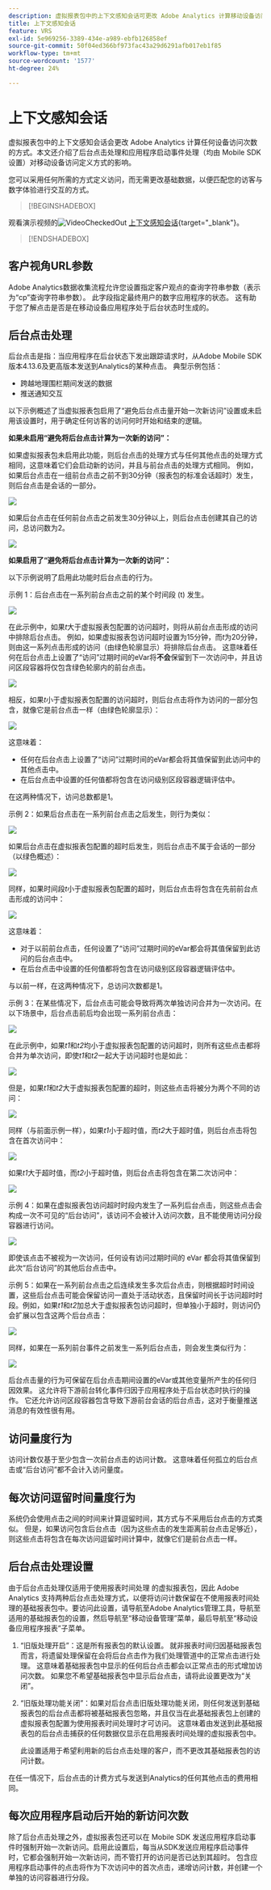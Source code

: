 ```yaml
---
description: 虚拟报表包中的上下文感知会话可更改 Adobe Analytics 计算移动设备访问的方式。本文介绍了后台点击处理和应用程序启动事件处理（均由 Mobile SDK 设置）对移动设备访问定义方式的影响。
title: 上下文感知会话
feature: VRS
exl-id: 5e969256-3389-434e-a989-ebfb126858ef
source-git-commit: 50f04ed366bf973fac43a29d6291afb017eb1f85
workflow-type: tm+mt
source-wordcount: '1577'
ht-degree: 24%

---
```


# 上下文感知会话

虚拟报表包中的上下文感知会话会更改 Adobe Analytics 计算任何设备访问次数的方式。本文还介绍了后台点击处理和应用程序启动事件处理（均由 Mobile SDK 设置）对移动设备访问定义方式的影响。

您可以采用任何所需的方式定义访问，而无需更改基础数据，以便匹配您的访客与数字体验进行交互的方式。


>[!BEGINSHADEBOX]

观看演示视频的![VideoCheckedOut](/help/assets/icons/VideoCheckedOut.svg) [上下文感知会话](https://video.tv.adobe.com/v/23545?quality=12&learn=on){target="_blank"}。

>[!ENDSHADEBOX]


## 客户视角URL参数

Adobe Analytics数据收集流程允许您设置指定客户观点的查询字符串参数（表示为“cp”查询字符串参数）。 此字段指定最终用户的数字应用程序的状态。 这有助于您了解点击是否是在移动设备应用程序处于后台状态时生成的。

## 后台点击处理

后台点击是指：当应用程序在后台状态下发出跟踪请求时，从Adobe Mobile SDK版本4.13.6及更高版本发送到Analytics的某种点击。 典型示例包括：

* 跨越地理围栏期间发送的数据
* 推送通知交互

以下示例概述了当虚拟报表包启用了“避免后台点击量开始一次新访问”设置或未启用该设置时，用于确定任何访客的访问何时开始和结束的逻辑。

**如果未启用“避免将后台点击计算为一次新的访问”：**

如果虚拟报表包未启用此功能，则后台点击的处理方式与任何其他点击的处理方式相同，这意味着它们会启动新的访问，并且与前台点击的处理方式相同。 例如，如果后台点击在一组前台点击之前不到30分钟（报表包的标准会话超时）发生，则后台点击是会话的一部分。

![](assets/nogood1.jpg)

如果后台点击在任何前台点击之前发生30分钟以上，则后台点击创建其自己的访问，总访问数为2。

![](assets/nogood2.jpg)

**如果启用了“避免将后台点击计算为一次新的访问”：**

以下示例说明了启用此功能时后台点击的行为。

示例 1：后台点击在一系列前台点击之前的某个时间段 (t) 发生。

![](assets/nogoodexample1.jpg)

在此示例中，如果&#x200B;*t*&#x200B;大于虚拟报表包配置的访问超时，则将从前台点击形成的访问中排除后台点击。 例如，如果虚拟报表包访问超时设置为15分钟，而&#x200B;*t*&#x200B;为20分钟，则由这一系列点击形成的访问（由绿色轮廓显示）将排除后台点击。 这意味着任何在后台点击上设置了“访问”过期时间的eVar将&#x200B;**不会**&#x200B;保留到下一次访问中，并且访问区段容器将仅包含绿色轮廓内的前台点击。

![](assets/nogoodexample1-2.jpg)

相反，如果&#x200B;*t*&#x200B;小于虚拟报表包配置的访问超时，则后台点击将作为访问的一部分包含，就像它是前台点击一样（由绿色轮廓显示）：

![](assets/nogoodexample1-3.jpg)

这意味着：

* 任何在后台点击上设置了“访问”过期时间的eVar都会将其值保留到此访问中的其他点击中。
* 在后台点击中设置的任何值都将包含在访问级别区段容器逻辑评估中。

在这两种情况下，访问总数都是1。

示例 2：如果后台点击在一系列前台点击之后发生，则行为类似：

![](assets/nogoodexample2.jpg)

如果后台点击在虚拟报表包配置的超时后发生，则后台点击不属于会话的一部分（以绿色概述）：

![](assets/nogoodexample2-1.jpg)

同样，如果时间段&#x200B;*t*&#x200B;小于虚拟报表包配置的超时，则后台点击将包含在先前前台点击形成的访问中：

![](assets/nogoodexample2-2.jpg)

这意味着：

* 对于以前前台点击，任何设置了“访问”过期时间的eVar都会将其值保留到此访问的后台点击中。
* 在后台点击中设置的任何值都将包含在访问级别区段容器逻辑评估中。

与以前一样，在这两种情况下，总访问次数都是1。

示例 3：在某些情况下，后台点击可能会导致将两次单独访问合并为一次访问。在以下场景中，后台点击前后均会出现一系列前台点击：

![](assets/nogoodexample3.jpg)

在此示例中，如果&#x200B;*t1*&#x200B;和&#x200B;*t2*&#x200B;均小于虚拟报表包配置的访问超时，则所有这些点击都将合并为单次访问，即使&#x200B;*t1*&#x200B;和&#x200B;*t2*&#x200B;一起大于访问超时也是如此：

![](assets/nogoodexample3-1.jpg)

但是，如果&#x200B;*t1*&#x200B;和&#x200B;*t2*&#x200B;大于虚拟报表包配置的超时，则这些点击将被分为两个不同的访问：

![](assets/nogoodexample3-2.jpg)

同样（与前面示例一样），如果&#x200B;*t1*&#x200B;小于超时值，而&#x200B;*t2*&#x200B;大于超时值，则后台点击将包含在首次访问中：

![](assets/nogoodexample3-3.jpg)

如果&#x200B;*t1*&#x200B;大于超时值，而&#x200B;*t2*&#x200B;小于超时值，则后台点击将包含在第二次访问中：

![](assets/nogoodexample3-4.jpg)

示例 4：如果在虚拟报表包访问超时时段内发生了一系列后台点击，则这些点击会构成一次不可见的“后台访问”，该访问不会被计入访问次数，且不能使用访问分段容器进行访问。

![](assets/nogoodexample4.jpg)

即使该点击不被视为一次访问，任何设有访问过期时间的 eVar 都会将其值保留到此次“后台访问”的其他后台点击中。

示例 5：如果在一系列前台点击之后连续发生多次后台点击，则根据超时时间设置，这些后台点击可能会保留访问一直处于活动状态，且保留时间长于访问超时时段。例如，如果&#x200B;*t1*&#x200B;和&#x200B;*t2*&#x200B;加总大于虚拟报表包访问超时，但单独小于超时，则访问仍会扩展以包含这两个后台点击：

![](assets/nogoodexample5.jpg)

同样，如果在一系列前台事件之前发生一系列后台点击，则会发生类似行为：

![](assets/nogoodexample5-1.jpg)

后台点击量的行为可保留在后台点击期间设置的eVar或其他变量所产生的任何归因效果。 这允许将下游前台转化事件归因于应用程序处于后台状态时执行的操作。 它还允许访问区段容器包含导致下游前台会话的后台点击，这对于衡量推送消息的有效性很有用。

## 访问量度行为

访问计数仅基于至少包含一次前台点击的访问计数。 这意味着任何孤立的后台点击或“后台访问”都不会计入访问量度。

## 每次访问逗留时间量度行为

系统仍会使用点击之间的时间来计算逗留时间，其方式与不采用后台点击的方式类似。 但是，如果访问包含后台点击（因为这些点击的发生距离前台点击足够近），则这些点击将包含在每次访问逗留时间计算中，就像它们是前台点击一样。

## 后台点击处理设置

由于后台点击处理仅适用于使用报表时间处理 的虚拟报表包，因此 Adobe Analytics 支持两种后台点击处理方式，以便将访问计数保留在不使用报表时间处理的基础报表包中。要访问此设置，请导航至Adobe Analytics管理工具，导航至适用的基础报表包的设置，然后导航至“移动设备管理”菜单，最后导航至“移动设备应用程序报表”子菜单。

1. “旧版处理开启”：这是所有报表包的默认设置。 就非报表时间归因基础报表包而言，将遗留处理保留在会将后台点击作为我们处理管道中的正常点击进行处理。 这意味着基础报表包中显示的任何后台点击都会以正常点击的形式增加访问次数。 如果您不希望基础报表包中显示后台点击，请将此设置更改为“关闭”。
1. “旧版处理功能关闭”：如果对后台点击旧版处理功能关闭，则任何发送到基础报表包的后台点击都将被基础报表包忽略，并且仅当在此基础报表包上创建的虚拟报表包配置为使用报表时间处理时才可访问。 这意味着由发送到此基础报表包的后台点击捕获的任何数据仅显示在启用报表时间处理的虚拟报表包中。

   此设置适用于希望利用新的后台点击处理的客户，而不更改其基础报表包的访问计数。

在任一情况下，后台点击的计费方式与发送到Analytics的任何其他点击的费用相同。

## 每次应用程序启动后开始的新访问次数

除了后台点击处理之外，虚拟报表包还可以在 Mobile SDK 发送应用程序启动事件时强制开始一次新访问。启用此设置后，每当从SDK发送应用程序启动事件时，它都会强制开始一次新访问，而不管打开的访问是否已达到其超时。 包含应用程序启动事件的点击将作为下次访问中的首次点击，递增访问计数，并创建一个单独的访问容器进行分段。
